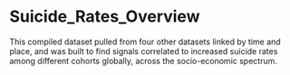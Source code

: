 # Suicide_Rates_Overview
This compiled dataset pulled from four other datasets linked by time and place, and was built to find signals correlated to increased suicide rates among different cohorts globally, across the socio-economic spectrum.
